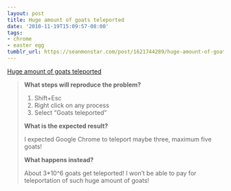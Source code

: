 ```yaml
---
layout: post
title: Huge amount of goats teleported
date: '2010-11-19T15:09:57-08:00'
tags:
- chrome
- easter egg
tumblr_url: https://seanmonstar.com/post/1621744289/huge-amount-of-goats-teleported
---
```

[Huge amount of goats teleported](http://code.google.com/p/chromium/issues/detail?id=31482)  

> **What steps will reproduce the problem?**
> 
> 1. Shift+Esc
> 2. Right click on any process
> 3. Select “Goats teleported”
> 
> **What is the expected result?**
> 
> I expected Google Chrome to teleport maybe three, maximum five goats!
> 
> **What happens instead?**
> 
> About 3\*10^6 goats get teleported! I won’t be able to pay for teleportation of such huge amount of goats!

